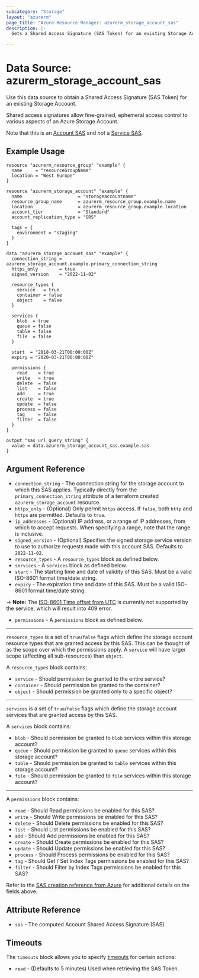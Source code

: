 ```yaml
---
subcategory: "Storage"
layout: "azurerm"
page_title: "Azure Resource Manager: azurerm_storage_account_sas"
description: |-
  Gets a Shared Access Signature (SAS Token) for an existing Storage Account.

---
```


# Data Source: azurerm_storage_account_sas

Use this data source to obtain a Shared Access Signature (SAS Token) for an existing Storage Account.

Shared access signatures allow fine-grained, ephemeral access control to various aspects of an Azure Storage Account.

Note that this is an [Account SAS](https://docs.microsoft.com/rest/api/storageservices/constructing-an-account-sas)
and *not* a [Service SAS](https://docs.microsoft.com/rest/api/storageservices/constructing-a-service-sas).

## Example Usage

```hcl
resource "azurerm_resource_group" "example" {
  name     = "resourceGroupName"
  location = "West Europe"
}

resource "azurerm_storage_account" "example" {
  name                     = "storageaccountname"
  resource_group_name      = azurerm_resource_group.example.name
  location                 = azurerm_resource_group.example.location
  account_tier             = "Standard"
  account_replication_type = "GRS"

  tags = {
    environment = "staging"
  }
}

data "azurerm_storage_account_sas" "example" {
  connection_string = azurerm_storage_account.example.primary_connection_string
  https_only        = true
  signed_version    = "2022-11-02"

  resource_types {
    service   = true
    container = false
    object    = false
  }

  services {
    blob  = true
    queue = false
    table = false
    file  = false
  }

  start  = "2018-03-21T00:00:00Z"
  expiry = "2020-03-21T00:00:00Z"

  permissions {
    read    = true
    write   = true
    delete  = false
    list    = false
    add     = true
    create  = true
    update  = false
    process = false
    tag     = false
    filter  = false
  }
}

output "sas_url_query_string" {
  value = data.azurerm_storage_account_sas.example.sas
}
```

## Argument Reference

* `connection_string` - The connection string for the storage account to which this SAS applies. Typically directly from the `primary_connection_string` attribute of a terraform created `azurerm_storage_account` resource.
* `https_only` - (Optional) Only permit `https` access. If `false`, both `http` and `https` are permitted. Defaults to `true`.
* `ip_addresses` - (Optional) IP address, or a range of IP addresses, from which to accept requests. When specifying a range, note that the range is inclusive.  
* `signed_version` - (Optional) Specifies the signed storage service version to use to authorize requests made with this account SAS. Defaults to `2022-11-02`.
* `resource_types` - A `resource_types` block as defined below.
* `services` - A `services` block as defined below.
* `start` - The starting time and date of validity of this SAS. Must be a valid ISO-8601 format time/date string.
* `expiry` - The expiration time and date of this SAS. Must be a valid ISO-8601 format time/date string.

-> **Note:** The [ISO-8601 Time offset from UTC](https://en.wikipedia.org/wiki/ISO_8601#Time_offsets_from_UTC) is currently not supported by the service, which will result into 409 error.

* `permissions` - A `permissions` block as defined below.

---

`resource_types` is a set of `true`/`false` flags which define the storage account resource types that are granted
access by this SAS. This can be thought of as the scope over which the permissions apply. A `service` will have
larger scope (affecting all sub-resources) than `object`.

A `resource_types` block contains:

* `service` - Should permission be granted to the entire service?
* `container` - Should permission be granted to the container?
* `object` - Should permission be granted only to a specific object?

---

`services` is a set of `true`/`false` flags which define the storage account services that are granted access by this SAS.

A `services` block contains:

* `blob` - Should permission be granted to `blob` services within this storage account?
* `queue` - Should permission be granted to `queue` services within this storage account?
* `table` - Should permission be granted to `table` services within this storage account?
* `file` - Should permission be granted to `file` services within this storage account?

---

A `permissions` block contains:

* `read` - Should Read permissions be enabled for this SAS?
* `write` - Should Write permissions be enabled for this SAS?
* `delete` - Should Delete permissions be enabled for this SAS?
* `list` - Should List permissions be enabled for this SAS?
* `add` - Should Add permissions be enabled for this SAS?
* `create` - Should Create permissions be enabled for this SAS?
* `update` - Should Update permissions be enabled for this SAS?
* `process` - Should Process permissions be enabled for this SAS?
* `tag` - Should Get / Set Index Tags permissions be enabled for this SAS?
* `filter` - Should Filter by Index Tags permissions be enabled for this SAS?

Refer to the [SAS creation reference from Azure](https://docs.microsoft.com/rest/api/storageservices/constructing-an-account-sas)
for additional details on the fields above.

## Attribute Reference

* `sas` - The computed Account Shared Access Signature (SAS).

## Timeouts

The `timeouts` block allows you to specify [timeouts](https://developer.hashicorp.com/terraform/language/resources/configure#define-operation-timeouts) for certain actions:

* `read` - (Defaults to 5 minutes) Used when retrieving the SAS Token.
